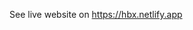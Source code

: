 See live website on https://hbx.netlify.app
<img src="https://res.cloudinary.com/codercloud/image/upload/v1660577408/github/Screenshot_294_ol3ej1.png" alt=""/>
